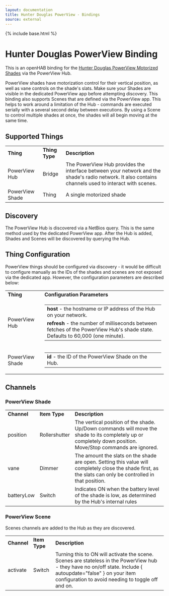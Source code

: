 ```yaml
---
layout: documentation
title: Hunter Douglas PowerView - Bindings
source: external
---
```


<!-- Attention authors: Do not edit directly. Please add your changes to the appropriate source repository -->

{% include base.html %}

# Hunter Douglas PowerView Binding
This is an openHAB binding for the [Hunter Douglas PowerView Motorized Shades](http://www.hunterdouglas.com/operating-systems/powerview-motorization/support) via the PowerView Hub.

PowerView shades have motorization control for their vertical position, as well as vane controls on the shade's slats. Make sure your Shades are visible in the dedicated PowerView app before attempting discovery. This binding also supports Scenes that are defined via the PowerView app. This helps to work around a limitation of the Hub - commands are executed serially with a several second delay between executions. By using a Scene to control multiple shades at once, the shades will all begin moving at the same time.

## Supported Things
<table>
 <tr>
  <td><b>Thing</b></td>
  <td><b>Thing Type</b></td>
  <td><b>Description</b></td>
 </tr>
 <tr>
  <td>PowerView Hub</td>
  <td>Bridge</td>
  <td>The PowerView Hub provides the interface between your network and the shade's radio network. It also contains channels used to interact with scenes.</td>
 </tr>
 <tr>
  <td>PowerView Shade</td>
  <td>Thing</td>
  <td>A single motorized shade</td>
 </tr>
</table>

## Discovery
The PowerView Hub is discovered via a NetBios query. This is the same method used by the dedicated PowerView app. After the Hub is added, Shades and Scenes will be discovered by querying the Hub.

## Thing Configuration
PowerView things should be configured via discovery - it would be difficult to configure manually as the IDs of the shades and scenes are not exposed via the dedicated app. However, the configuration parameters are described below:
<table>
 <tr>
  <td><b>Thing</b></td>
  <td><b>Configuration Parameters</b></td>
 </tr>
 <tr>
  <td>PowerView Hub</td>
  <td>
   <table>
    <tr><td><b>host</b> - the hostname or IP address of the Hub on your network.</td></tr>
    <tr><td><b>refresh</b> - the number of milliseconds between fetches of the PowerView Hub's shade state. Defaults to 60,000 (one minute).</td></tr>
   </table>
  </td>
 </tr>
 <tr>
  <td>PowerView Shade</td>
  <td>
   <table>
    <tr><td><b>id</b> - the ID of the PowerView Shade on the Hub.</td></tr>
   </table>
  </td>
 </tr>
</table>

## Channels
### PowerView Shade
<table>
 <tr>
  <td><b>Channel</b></td>
  <td><b>Item Type</b></td>
  <td><b>Description</b></td>
 </tr>
 <tr>
  <td>position</td>
  <td>Rollershutter</td>
  <td>The vertical position of the shade. Up/Down commands will move the shade to its completely up or completely down position. Move/Stop commands are ignored.</td>
 </tr>
 <tr>
  <td>vane</td>
  <td>Dimmer</td>
  <td>The amount the slats on the shade are open. Setting this value will completely close the shade first, as the slats can only be controlled in that position.</td>
 </tr>
 <tr>
  <td>batteryLow</td>
  <td>Switch</td>
  <td>Indicates ON when the battery level of the shade is low, as determined by the Hub's internal rules</td>
 </tr>
</table>


### PowerView Scene
Scenes channels are added to the Hub as they are discovered.
<table>
 <tr>
  <td><b>Channel</b></td>
  <td><b>Item Type</b></td>
  <td><b>Description</b></td>
 </tr>
 <tr>
  <td>activate</td>
  <td>Switch</td>
  <td>Turning this to ON will activate the scene. Scenes are stateless in the PowerView hub - they have no on/off state. Include { autoupdate="false" } on your item configuration to avoid needing to toggle off and on.</td>
 </tr>
</table>
